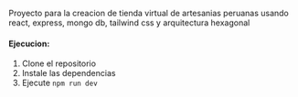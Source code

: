 Proyecto para la creacion de tienda virtual de artesanias peruanas usando react, express, mongo db, tailwind css y arquitectura hexagonal

#### Ejecucion: 

1. Clone el repositorio
2. Instale las dependencias
3. Ejecute `npm run dev`
